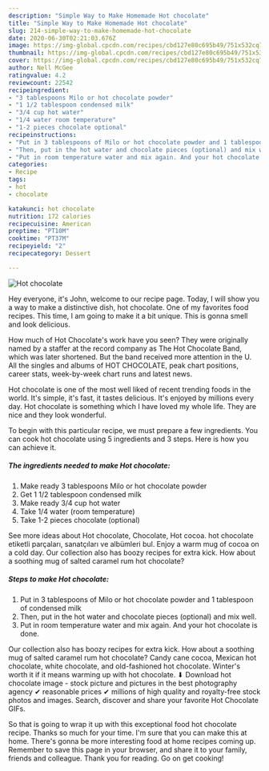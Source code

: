 ```yaml
---
description: "Simple Way to Make Homemade Hot chocolate"
title: "Simple Way to Make Homemade Hot chocolate"
slug: 214-simple-way-to-make-homemade-hot-chocolate
date: 2020-06-30T02:21:03.676Z
image: https://img-global.cpcdn.com/recipes/cbd127e80c695b49/751x532cq70/hot-chocolate-recipe-main-photo.jpg
thumbnail: https://img-global.cpcdn.com/recipes/cbd127e80c695b49/751x532cq70/hot-chocolate-recipe-main-photo.jpg
cover: https://img-global.cpcdn.com/recipes/cbd127e80c695b49/751x532cq70/hot-chocolate-recipe-main-photo.jpg
author: Nell McGee
ratingvalue: 4.2
reviewcount: 22542
recipeingredient:
- "3 tablespoons Milo or hot chocolate powder"
- "1 1/2 tablespoon condensed milk"
- "3/4 cup hot water"
- "1/4 water room temperature"
- "1-2 pieces chocolate optional"
recipeinstructions:
- "Put in 3 tablespoons of Milo or hot chocolate powder and 1 tablespoon of condensed milk"
- "Then, put in the hot water and chocolate pieces (optional) and mix well."
- "Put in room temperature water and mix again. And your hot chocolate is done."
categories:
- Recipe
tags:
- hot
- chocolate

katakunci: hot chocolate 
nutrition: 172 calories
recipecuisine: American
preptime: "PT10M"
cooktime: "PT37M"
recipeyield: "2"
recipecategory: Dessert

---
```



![Hot chocolate](https://img-global.cpcdn.com/recipes/cbd127e80c695b49/751x532cq70/hot-chocolate-recipe-main-photo.jpg)

Hey everyone, it's John, welcome to our recipe page. Today, I will show you a way to make a distinctive dish, hot chocolate. One of my favorites food recipes. This time, I am going to make it a bit unique. This is gonna smell and look delicious.

How much of Hot Chocolate&#39;s work have you seen? They were originally named by a staffer at the record company as The Hot Chocolate Band, which was later shortened. But the band received more attention in the U. All the singles and albums of HOT CHOCOLATE, peak chart positions, career stats, week-by-week chart runs and latest news.

Hot chocolate is one of the most well liked of recent trending foods in the world. It's simple, it's fast, it tastes delicious. It's enjoyed by millions every day. Hot chocolate is something which I have loved my whole life. They are nice and they look wonderful.


To begin with this particular recipe, we must prepare a few ingredients. You can cook hot chocolate using 5 ingredients and 3 steps. Here is how you can achieve it.

<!--inarticleads1-->

##### The ingredients needed to make Hot chocolate:

1. Make ready 3 tablespoons Milo or hot chocolate powder
1. Get 1 1/2 tablespoon condensed milk
1. Make ready 3/4 cup hot water
1. Take 1/4 water (room temperature)
1. Take 1-2 pieces chocolate (optional)


See more ideas about Hot chocolate, Chocolate, Hot cocoa. hot chocolate etiketli parçaları, sanatçıları ve albümleri bul. Enjoy a warm mug of cocoa on a cold day. Our collection also has boozy recipes for extra kick. How about a soothing mug of salted caramel rum hot chocolate? 

<!--inarticleads2-->

##### Steps to make Hot chocolate:

1. Put in 3 tablespoons of Milo or hot chocolate powder and 1 tablespoon of condensed milk
1. Then, put in the hot water and chocolate pieces (optional) and mix well.
1. Put in room temperature water and mix again. And your hot chocolate is done.


Our collection also has boozy recipes for extra kick. How about a soothing mug of salted caramel rum hot chocolate? Candy cane cocoa, Mexican hot chocolate, white chocolate, and old-fashioned hot chocolate. Winter&#39;s worth it if it means warming up with hot chocolate. ⬇ Download hot chocolate image - stock picture and pictures in the best photography agency ✔ reasonable prices ✔ millions of high quality and royalty-free stock photos and images. Search, discover and share your favorite Hot Chocolate GIFs. 

So that is going to wrap it up with this exceptional food hot chocolate recipe. Thanks so much for your time. I'm sure that you can make this at home. There's gonna be more interesting food at home recipes coming up. Remember to save this page in your browser, and share it to your family, friends and colleague. Thank you for reading. Go on get cooking!
